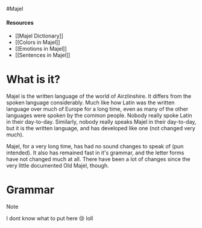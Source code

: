 #Majel


#### Resources
* [[Majel Dictionary]]
* [[Colors in Majel]]
* [[Emotions in Majel]]
* [[Sentences in Majel]]

# What is it?
Majel is the written language of the world of Airzlinshire. It differs from the spoken language considerably. Much like how Latin was the written language over much of Europe for a long time, even as many of the other languages were spoken by the common people. Nobody really spoke Latin in their day-to-day. Similarly, nobody really speaks Majel in their day-to-day, but it is the written language, and has developed like one (not changed very much).

Majel, for a very long time, has had no sound changes to speak of (pun intended). It also has remained fast in it's grammar, and the letter forms have not changed much at all. There have been a lot of changes since the very little documented Old Majel, though.

# Grammar
> [!note] 
> I dont know what to put here 😢
> loll


